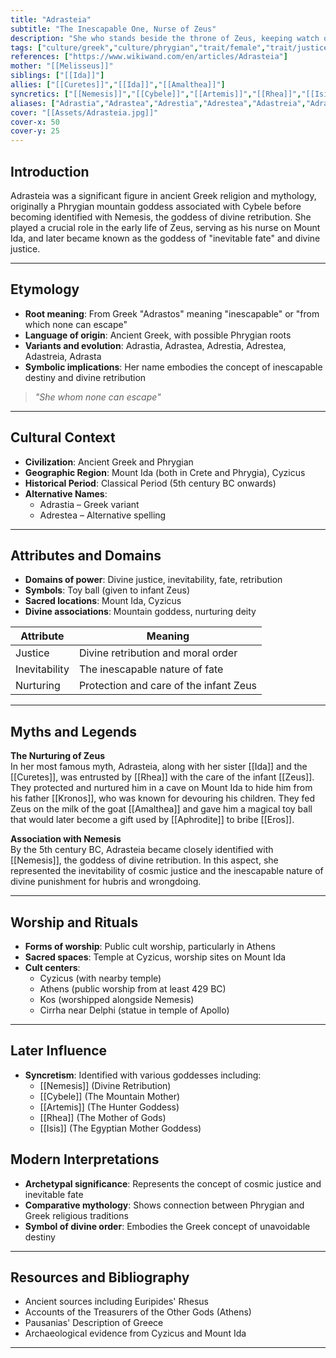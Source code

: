 ```yaml
---
title: "Adrasteia"
subtitle: "The Inescapable One, Nurse of Zeus"
description: "She who stands beside the throne of Zeus, keeping watch over divine justice and the inevitable fate of all beings."
tags: ["culture/greek","culture/phrygian","trait/female","trait/justice","trait/fate","trait/nurse","trait/mountain","trait/guardian"]
references: ["https://www.wikiwand.com/en/articles/Adrasteia"]
mother: "[[Melisseus]]"
siblings: ["[[Ida]]"]
allies: ["[[Curetes]]","[[Ida]]","[[Amalthea]]"]
syncretics: ["[[Nemesis]]","[[Cybele]]","[[Artemis]]","[[Rhea]]","[[Isis]]"]
aliases: ["Adrastia","Adrastea","Adrestia","Adrestea","Adastreia","Adrasta"]
cover: "[[Assets/Adrasteia.jpg]]"
cover-x: 50
cover-y: 25
---
```

##  Introduction
Adrasteia was a significant figure in ancient Greek religion and mythology, originally a Phrygian mountain goddess associated with Cybele before becoming identified with Nemesis, the goddess of divine retribution. She played a crucial role in the early life of Zeus, serving as his nurse on Mount Ida, and later became known as the goddess of "inevitable fate" and divine justice.

---

## Etymology

- **Root meaning**: From Greek "Adrastos" meaning "inescapable" or "from which none can escape"
- **Language of origin**: Ancient Greek, with possible Phrygian roots
- **Variants and evolution**: Adrastia, Adrastea, Adrestia, Adrestea, Adastreia, Adrasta
- **Symbolic implications**: Her name embodies the concept of inescapable destiny and divine retribution

> _"She whom none can escape"_  

---

##  Cultural Context

- **Civilization**: Ancient Greek and Phrygian
- **Geographic Region**: Mount Ida (both in Crete and Phrygia), Cyzicus
- **Historical Period**: Classical Period (5th century BC onwards)
- **Alternative Names**:
  - Adrastia – Greek variant
  - Adrestea – Alternative spelling

---

## Attributes and Domains

- **Domains of power**: Divine justice, inevitability, fate, retribution
- **Symbols**: Toy ball (given to infant Zeus)
- **Sacred locations**: Mount Ida, Cyzicus
- **Divine associations**: Mountain goddess, nurturing deity

| Attribute | Meaning |
|-----------|----------|
| Justice | Divine retribution and moral order |
| Inevitability | The inescapable nature of fate |
| Nurturing | Protection and care of the infant Zeus |

---

## Myths and Legends

**The Nurturing of Zeus**  
In her most famous myth, Adrasteia, along with her sister [[Ida]] and the [[Curetes]], was entrusted by [[Rhea]] with the care of the infant [[Zeus]]. They protected and nurtured him in a cave on Mount Ida to hide him from his father [[Kronos]], who was known for devouring his children. They fed Zeus on the milk of the goat [[Amalthea]] and gave him a magical toy ball that would later become a gift used by [[Aphrodite]] to bribe [[Eros]].

**Association with Nemesis**  
By the 5th century BC, Adrasteia became closely identified with [[Nemesis]], the goddess of divine retribution. In this aspect, she represented the inevitability of cosmic justice and the inescapable nature of divine punishment for hubris and wrongdoing.

---

## Worship and Rituals

- **Forms of worship**: Public cult worship, particularly in Athens
- **Sacred spaces**: Temple at Cyzicus, worship sites on Mount Ida
- **Cult centers**: 
  - Cyzicus (with nearby temple)
  - Athens (public worship from at least 429 BC)
  - Kos (worshipped alongside Nemesis)
  - Cirrha near Delphi (statue in temple of Apollo)

---

## Later Influence

- **Syncretism**: Identified with various goddesses including:
  - [[Nemesis]] (Divine Retribution)
  - [[Cybele]] (The Mountain Mother)
  - [[Artemis]] (The Hunter Goddess)
  - [[Rhea]] (The Mother of Gods)
  - [[Isis]] (The Egyptian Mother Goddess)

## Modern Interpretations

- **Archetypal significance**: Represents the concept of cosmic justice and inevitable fate
- **Comparative mythology**: Shows connection between Phrygian and Greek religious traditions
- **Symbol of divine order**: Embodies the Greek concept of unavoidable destiny

---

## Resources and Bibliography

- Ancient sources including Euripides' Rhesus
- Accounts of the Treasurers of the Other Gods (Athens)
- Pausanias' Description of Greece
- Archaeological evidence from Cyzicus and Mount Ida

---
